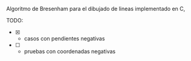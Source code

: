 Algoritmo de Bresenham
para el dibujado de lineas implementado en C,

TODO:
*[x] - casos con pendientes negativas
*[ ] - pruebas con coordenadas negativas
